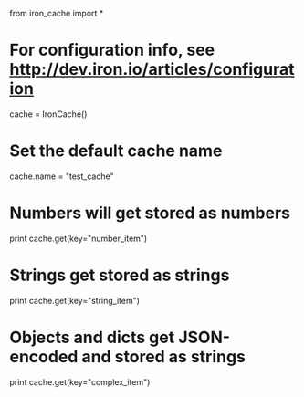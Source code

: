 from iron_cache import *

# For configuration info, see http://dev.iron.io/articles/configuration
cache = IronCache()

# Set the default cache name
cache.name = "test_cache"

# Numbers will get stored as numbers
print cache.get(key="number_item")

# Strings get stored as strings
print cache.get(key="string_item")

# Objects and dicts get JSON-encoded and stored as strings
print cache.get(key="complex_item")
